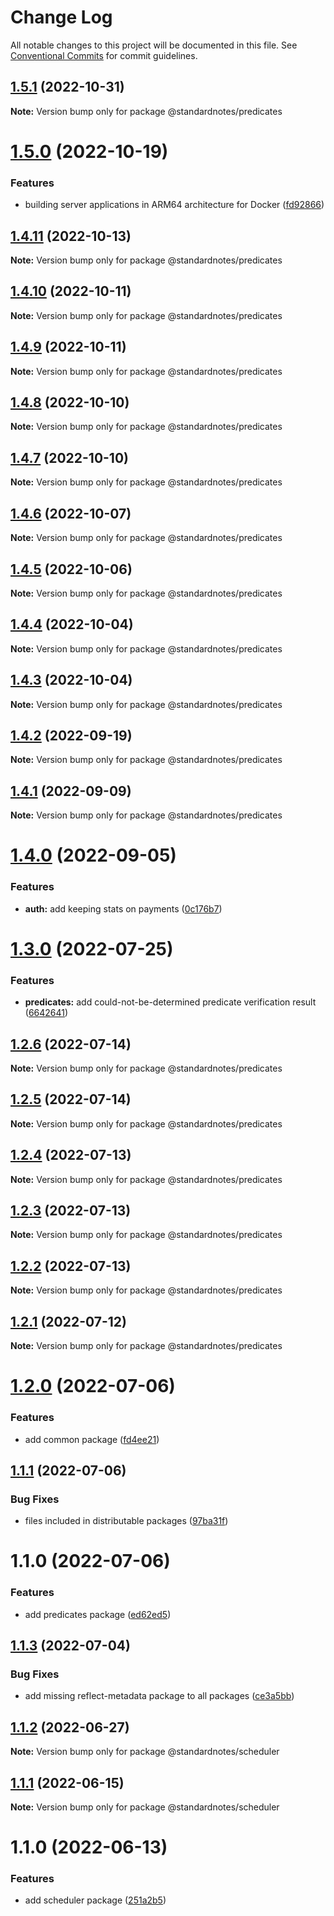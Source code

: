 # Change Log

All notable changes to this project will be documented in this file.
See [Conventional Commits](https://conventionalcommits.org) for commit guidelines.

## [1.5.1](https://github.com/standardnotes/server/compare/@standardnotes/predicates@1.5.0...@standardnotes/predicates@1.5.1) (2022-10-31)

**Note:** Version bump only for package @standardnotes/predicates

# [1.5.0](https://github.com/standardnotes/server/compare/@standardnotes/predicates@1.4.11...@standardnotes/predicates@1.5.0) (2022-10-19)

### Features

* building server applications in ARM64 architecture for Docker ([fd92866](https://github.com/standardnotes/server/commit/fd92866ba1a86b22769b23cc4c8387a83f87979a))

## [1.4.11](https://github.com/standardnotes/server/compare/@standardnotes/predicates@1.4.10...@standardnotes/predicates@1.4.11) (2022-10-13)

**Note:** Version bump only for package @standardnotes/predicates

## [1.4.10](https://github.com/standardnotes/server/compare/@standardnotes/predicates@1.4.9...@standardnotes/predicates@1.4.10) (2022-10-11)

**Note:** Version bump only for package @standardnotes/predicates

## [1.4.9](https://github.com/standardnotes/server/compare/@standardnotes/predicates@1.4.8...@standardnotes/predicates@1.4.9) (2022-10-11)

**Note:** Version bump only for package @standardnotes/predicates

## [1.4.8](https://github.com/standardnotes/server/compare/@standardnotes/predicates@1.4.7...@standardnotes/predicates@1.4.8) (2022-10-10)

**Note:** Version bump only for package @standardnotes/predicates

## [1.4.7](https://github.com/standardnotes/server/compare/@standardnotes/predicates@1.4.6...@standardnotes/predicates@1.4.7) (2022-10-10)

**Note:** Version bump only for package @standardnotes/predicates

## [1.4.6](https://github.com/standardnotes/server/compare/@standardnotes/predicates@1.4.5...@standardnotes/predicates@1.4.6) (2022-10-07)

**Note:** Version bump only for package @standardnotes/predicates

## [1.4.5](https://github.com/standardnotes/server/compare/@standardnotes/predicates@1.4.4...@standardnotes/predicates@1.4.5) (2022-10-06)

**Note:** Version bump only for package @standardnotes/predicates

## [1.4.4](https://github.com/standardnotes/server/compare/@standardnotes/predicates@1.4.3...@standardnotes/predicates@1.4.4) (2022-10-04)

**Note:** Version bump only for package @standardnotes/predicates

## [1.4.3](https://github.com/standardnotes/server/compare/@standardnotes/predicates@1.4.2...@standardnotes/predicates@1.4.3) (2022-10-04)

**Note:** Version bump only for package @standardnotes/predicates

## [1.4.2](https://github.com/standardnotes/server/compare/@standardnotes/predicates@1.4.1...@standardnotes/predicates@1.4.2) (2022-09-19)

**Note:** Version bump only for package @standardnotes/predicates

## [1.4.1](https://github.com/standardnotes/server/compare/@standardnotes/predicates@1.4.0...@standardnotes/predicates@1.4.1) (2022-09-09)

**Note:** Version bump only for package @standardnotes/predicates

# [1.4.0](https://github.com/standardnotes/server/compare/@standardnotes/predicates@1.3.0...@standardnotes/predicates@1.4.0) (2022-09-05)

### Features

* **auth:** add keeping stats on payments ([0c176b7](https://github.com/standardnotes/server/commit/0c176b70f8281e1e490224b9c7ab85f272a3d4e9))

# [1.3.0](https://github.com/standardnotes/server/compare/@standardnotes/predicates@1.2.6...@standardnotes/predicates@1.3.0) (2022-07-25)

### Features

* **predicates:** add could-not-be-determined predicate verification result ([6642641](https://github.com/standardnotes/server/commit/6642641c1161986a1c1186698f6b8151ce3aee87))

## [1.2.6](https://github.com/standardnotes/server/compare/@standardnotes/predicates@1.2.5...@standardnotes/predicates@1.2.6) (2022-07-14)

**Note:** Version bump only for package @standardnotes/predicates

## [1.2.5](https://github.com/standardnotes/server/compare/@standardnotes/predicates@1.2.4...@standardnotes/predicates@1.2.5) (2022-07-14)

**Note:** Version bump only for package @standardnotes/predicates

## [1.2.4](https://github.com/standardnotes/server/compare/@standardnotes/predicates@1.2.3...@standardnotes/predicates@1.2.4) (2022-07-13)

**Note:** Version bump only for package @standardnotes/predicates

## [1.2.3](https://github.com/standardnotes/server/compare/@standardnotes/predicates@1.2.2...@standardnotes/predicates@1.2.3) (2022-07-13)

**Note:** Version bump only for package @standardnotes/predicates

## [1.2.2](https://github.com/standardnotes/server/compare/@standardnotes/predicates@1.2.1...@standardnotes/predicates@1.2.2) (2022-07-13)

**Note:** Version bump only for package @standardnotes/predicates

## [1.2.1](https://github.com/standardnotes/server/compare/@standardnotes/predicates@1.2.0...@standardnotes/predicates@1.2.1) (2022-07-12)

**Note:** Version bump only for package @standardnotes/predicates

# [1.2.0](https://github.com/standardnotes/server/compare/@standardnotes/predicates@1.1.1...@standardnotes/predicates@1.2.0) (2022-07-06)

### Features

* add common package ([fd4ee21](https://github.com/standardnotes/server/commit/fd4ee2123dc72b4d8755504d57bced608c1ab928))

## [1.1.1](https://github.com/standardnotes/server/compare/@standardnotes/predicates@1.1.0...@standardnotes/predicates@1.1.1) (2022-07-06)

### Bug Fixes

* files included in distributable packages ([97ba31f](https://github.com/standardnotes/server/commit/97ba31f345fc95df0c15a348f0461fb9e5bcb923))

# 1.1.0 (2022-07-06)

### Features

* add predicates package ([ed62ed5](https://github.com/standardnotes/server/commit/ed62ed516f5cf8784975f41680366bf0518ce491))

## [1.1.3](https://github.com/standardnotes/snjs/compare/@standardnotes/scheduler@1.1.2...@standardnotes/scheduler@1.1.3) (2022-07-04)

### Bug Fixes

* add missing reflect-metadata package to all packages ([ce3a5bb](https://github.com/standardnotes/snjs/commit/ce3a5bbf3f1d2276ac4abc3eec3c6a44c8c3ba9b))

## [1.1.2](https://github.com/standardnotes/snjs/compare/@standardnotes/scheduler@1.1.1...@standardnotes/scheduler@1.1.2) (2022-06-27)

**Note:** Version bump only for package @standardnotes/scheduler

## [1.1.1](https://github.com/standardnotes/snjs/compare/@standardnotes/scheduler@1.1.0...@standardnotes/scheduler@1.1.1) (2022-06-15)

**Note:** Version bump only for package @standardnotes/scheduler

# 1.1.0 (2022-06-13)

### Features

* add scheduler package ([251a2b5](https://github.com/standardnotes/snjs/commit/251a2b57937c4fcf3d23efd71dd6762a8df4496c))
